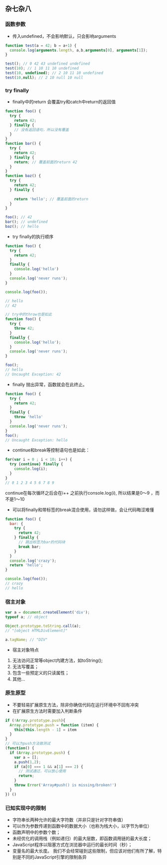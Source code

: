 ## 杂七杂八

### 函数参数
* 传入undefined，不会影响默认，只会影响arguments
```js
function test(a = 42; b = a+1) {
  console.log(arguments.length, a,b,arguments[0], arguments[1]);
}

test(); // 0 42 43 undefined undefined
test(10); // 1 10 11 10 undefined
test(10, undefined); // 2 10 11 10 undefined
test(10,null); // 2 10 null 10 null
```
### try finally

* finally中的return 会覆盖try和catch中return的返回值
```js
function foo() {
  try {
    return 42;
  } finally {
    // 没有返回语句，所以没有覆盖
  }
}
function bar() {
  try {
    return 42;
  } finally {
    return; // 覆盖前面的return 42
  }
}
function baz() {
  try {
    return 42;
  } finally {
    
    return 'hello'; // 覆盖前面的return
  }
}

foo(); // 42
bar(); // undefined
baz(); // hello


```
* try finally的执行顺序
```js
function foo() {
  try {
    return 42;
  }
  finally {
    console.log('hello')
  }
  console.log('never runs');
}

console.log(foo());

// hello
// 42

// try中的throw也是如此
function foo() {
  try {
    throw 42;
  }
  finally {
    console.log('hello');
  }
  console.log('never runs');
}

foo();
// hello
// Uncaught Exception: 42
```

* finally 抛出异常，函数就会在此终止。

```js
function foo() {
  try {
    return 42;
  }
  finally {
    throw 'hello'
  }
  console.log('never runs');
}
foo();
// Uncaught Exception: hello
```

* continue和break等控制语句也是如此：
```js
for(var i = 0 ; i < 10; i++) {
  try {continue} finally {
    console.log(i);
  }
}
// 0 1 2 3 4 5 6 7 8 9
```
continue在每次循环之后会在i++ 之前执行console.log(i), 所以结果是0～9 ，而不是1～10

* 可以将finally和带标签的break混合使用，请勿这样做，会让代码晦涩难懂

```js
function foo() {
  bar: {
    try {
      return 42;
    } finally {
      // 跳出标签为bar的代码块
      break bar;
    }
  }
  console.log('crazy');
  return 'hello';
}

console.log(foo());
// crazy
// hello 
```

### 宿主对象
```js
var a = document.createElement('div');
typeof a; // object

Object.prototype.toString.call(a);
// "[object HTMLDivElement]"

a.tagName; // "DIV"
```
* 宿主对象特点
1. 无法访问正常等object内建方法，如toString();
2. 无法写覆盖；
3. 包含一些预定义的只读属性；
4. 其他...

### 原生原型

* 不要轻易扩展原生方法，除非你确信代码在运行环境中不回有冲突
* 在扩展原生方法时需要加入判断条件
```js
if (!Array.prototype.push){
  Array.prototype.push = function (item) {
    this[this.length - 1] = item
  }
}
// 可以为push方法做测试
(function() {
  if (Array.prototype.push) {
    var a = [];
    a.push(1,2);
    if (a[0] === 1 && a[1] === 2) {
      // 测试通过，可以放心使用
      return;
    }
    throw Error('Array#push() is missing/broken!')
  }
}) ()
```

### 已知实现中的限制
* 字符串长两种允许的最大字符数（并非只是针对字符串值）
* 可以作为参数传递到函数中的数据大小（也称为栈大小，以字节为单位）
* 函数声明中的参数个数；
* 未经优化的调用栈（例如递归）的最大层数，即函数调用链的最大长度；
* JavaScript程序以阻塞方式在浏览器中运行的最长时间（秒）；
* 变量名的最大长度。
我们不会经常碰到这些限制，但应该对他们有所了解，特别是不同的JavaScript引擎的限制各异

